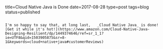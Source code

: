 title=Cloud Native Java is Done
date=2017-08-28
type=post
tags=blog
status=published
~~~~~~

I'm so happy to say that, at long last,   _Cloud Native Java_ is done! [Get it while it's hot!](https://www.amazon.com/Cloud-Native-Java-Designing-Resilient/dp/1449374646/ref=sr_1_1?ie=UTF8&qid=1503905875&sr=8-1&keywords=cloud+native+java#customerReviews)
